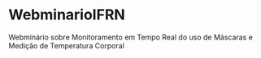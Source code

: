 # WebminarioIFRN
Webminário sobre Monitoramento em Tempo Real do uso de Máscaras e Medição de Temperatura Corporal
